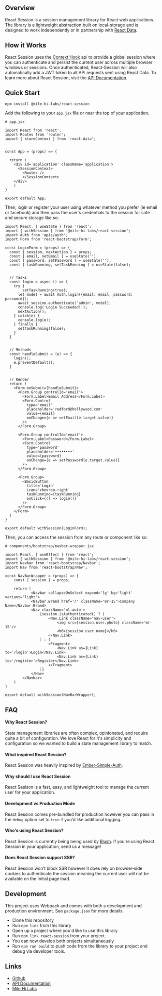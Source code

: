 ## Overview
React Session is a session management library for React web applications. The library is a lightweight abstraction built on local-storage and is designed to work independently or in partnership with [React Data](https://github.com/Mile-Hi-Labs/react-data).


## How it Works
React Session uses the [Context Hook](https://reactjs.org/docs/context.html) api to provide a global session where you can authenticate and persist the current user across multiple browser windows or sessions. Once authenticated, React-Session will also automatically add a JWT token to all API requests sent using React Data. To learn more about React Session, visit the [API Documentation](https://app.gitbook.com/@mile-hi-labs/s/react-session/). 


## Quick Start
`npm install @mile-hi-labs/react-session`

Add the following to your `app.jsx` file or near the top of your application.

```
# app.jsx

import React from 'react';
import Routes from 'router';
import { storeContext } from 'react-data';


const App = (props) => {
  
  return (
    <div id='application' className='application'>
      <SessionContext>
      	<Routes />
    	</SessionContext>
  	</div>
	)
}

export default App;
```

Then, login  or register your user using whatever method you prefer (ie email or facebook) and then pass the user's credentials to the session for safe and secure storage like so:

```
import React, { useState } from 'react';
import { withSession } from '@mile-hi-labs/react-session';
import Auth from 'apis/auth';
import Form from 'react-bootstrap/Form';

const LoginForm = (props) => {  
  const { session, nextAction } = props;
  const [ email, setEmail ] = useState('');
  const [ password, setPassword ] = useState('');
  const [ taskRunning, setTaskRunning ] = useState(false);

  
  // Tasks
  const login = async () => {
    try { 
    	setTaskRunning(true);
      let model = await Auth.login({email: email, password: password});
      await session.authenticate('admin', model);
      console.log('Login Succeeded!');
      nextAction();
    } catch(e) {
      console.log(e);
    } finally {
      setTaskRunning(false);
    }
  }


  // Methods
  const handleSubmit = (e) => {
    login();
    e.preventDefault();
  }


  // Render
  return (
    <Form onSubmit={handleSubmit}>
      <Form.Group controlId='email'>
        <Form.Label>Email Address</Form.Label>
        <Form.Control 
          type='email' 
          placeholder='redford@hollywood.com' 
          value={email}
          onChange={e => setEmail(e.target.value)}
        />
      </Form.Group>

      <Form.Group controlId='email'>
        <Form.Label>Password</Form.Label>
        <Form.Control 
          type='password' 
          placeholder='••••••••' 
          value={password}
          onChange={e => setPassword(e.target.value)}
        />
      </Form.Group>

      <Form.Group>
        <BasicButton
          title='Login'
          icon='chevron-right'
          taskRunning={taskRunning}
          onClick={() => login()}
        />
      </Form.Group>
    </Form>
  )
}

export default withSession(LoginForm);
```


Then, you can access the session from any route or component like so:

```
# components/bootstrap/navbar-wrapper.jsx

import React, { useEffect } from 'react';
import { withSession } from '@mile-hi-labs/react-session';
import Navbar from 'react-bootstrap/Navbar';
import Nav from 'react-bootstrap/Nav';

const NavBarWrapper = (props) => {
	const { session } = props;
		
	return (
			<Navbar collapseOnSelect expand='lg' bg='light' variant='light'>
			<Navbar.Brand href='/' className='mr-15'>Company Name</Navbar.Brand>
			<Nav className='ml-auto'>
				{session.isAuthenticated() ? (
					<Nav.Link className='nav-user'>
						<img src={session.user.photo} className='mr-15'/>
						<h6>{session.user.name}</h6>
					</Nav.Link>
				) : (
					<Fragment>
						<Nav.Link as={Link} to='/login'>Login</Nav.Link>
						<Nav.Link as={Link} to='/register'>Register</Nav.Link>
					</Fragment>
				)}
			</Nav>
		</Navbar>
	)
}

export default withSession(NavBarWrapper);

```


## FAQ

#### Why React Session?
State management libraries are often complex, opinionated, and require quite a bit of configuration. We love React for it's simplicity and configuration so we wanted 
to build a state management library to match. 


#### What inspired React Session? 
React Session was heavily inspired by [Ember-Simple-Auth](https://emberjs.com).


#### Why should I use React Session
React Sesison is a fast, easy, and lightweight tool to manage the current user for your application. 


#### Development vs Production Mode
React Session comes pre-bundled for production however you can pass in the `debug` option set to `true` if you'd like additional logging.


#### Who's using React Session?
React Session is currently being being used by [Blush](https://blushednow.com). 
If you're using React Session in your application, send us a message!

#### Does React Session support SSR?
React Session won't block SSR however it does rely on browser-side cookies to authenticate the session meaning the current user will not be available on the initial page load.


## Development
This project uses Webpack and comes with both a development and production environment. See `package.json` for more details. 
- Clone this repository
- Run `npm link` from this library
- Open up a project where you'd like to use this library
- Run `npm link react-session` from your project
- You can now develop both projects simultaneously
- Run `npm run build` to push code from the library to your project and debug via developer tools.


## Links
- [Github](https://github.com/MileHiLabs/react-session)
- [API Documentation](https://app.gitbook.com/@mile-hi-labs/s/react-session/)
- [Mile Hi Labs](https://milehilabs.io)


